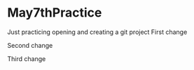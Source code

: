 # May7thPractice
Just practicing opening and creating a git project
First change 

Second change

Third change

